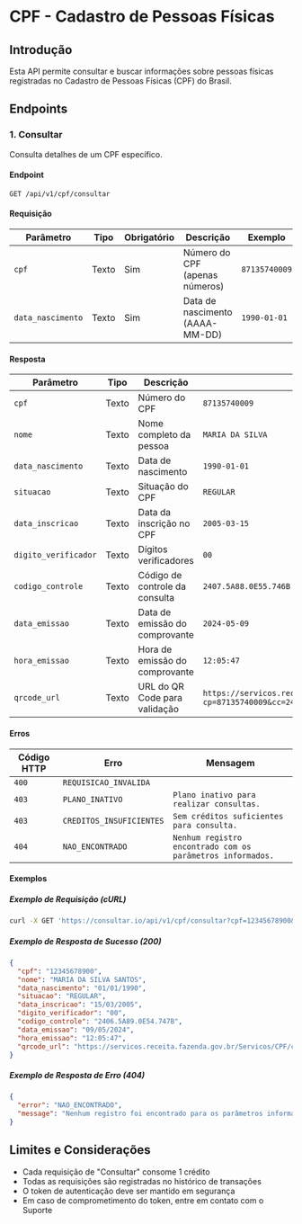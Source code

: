# CPF - Cadastro de Pessoas Físicas

## Introdução

Esta API permite consultar e buscar informações sobre pessoas físicas
registradas no Cadastro de Pessoas Físicas (CPF) do Brasil.

## Endpoints

### 1. Consultar

Consulta detalhes de um CPF específico.

#### Endpoint

`GET /api/v1/cpf/consultar`

#### Requisição

| Parâmetro         | Tipo  | Obrigatório | Descrição                       | Exemplo       |
| ----------------- | ----- | ----------- | ------------------------------- | ------------- |
| `cpf`             | Texto | Sim         | Número do CPF (apenas números)  | `87135740009` |
| `data_nascimento` | Texto | Sim         | Data de nascimento (AAAA-MM-DD) | `1990-01-01`  |

#### Resposta

| Parâmetro            | Tipo  | Descrição                      | Exemplo                                                                                                                                         |
| -------------------- | ----- | ------------------------------ | ----------------------------------------------------------------------------------------------------------------------------------------------- |
| `cpf`                | Texto | Número do CPF                  | `87135740009`                                                                                                                                   |
| `nome`               | Texto | Nome completo da pessoa        | `MARIA DA SILVA`                                                                                                                                |
| `data_nascimento`    | Texto | Data de nascimento             | `1990-01-01`                                                                                                                                    |
| `situacao`           | Texto | Situação do CPF                | `REGULAR`                                                                                                                                       |
| `data_inscricao`     | Texto | Data da inscrição no CPF       | `2005-03-15`                                                                                                                                    |
| `digito_verificador` | Texto | Dígitos verificadores          | `00`                                                                                                                                            |
| `codigo_controle`    | Texto | Código de controle da consulta | `2407.5A88.0E55.746B`                                                                                                                           |
| `data_emissao`       | Texto | Data de emissão do comprovante | `2024-05-09`                                                                                                                                    |
| `hora_emissao`       | Texto | Hora de emissão do comprovante | `12:05:47`                                                                                                                                      |
| `qrcode_url`         | Texto | URL do QR Code para validação  | `https://servicos.receita.fazenda.gov.br/Servicos/CPF/ca/ResultadoAut.asp?cp=87135740009&cc=24075A880E55746B&de=09052025&he=120547&dv=00&em=01` |

#### Erros

| Código HTTP | Erro                     | Mensagem                                                   |
| ----------- | ------------------------ | ---------------------------------------------------------- |
| `400`       | `REQUISICAO_INVALIDA`    |                                                            |
| `403`       | `PLANO_INATIVO`          | `Plano inativo para realizar consultas.`                   |
| `403`       | `CREDITOS_INSUFICIENTES` | `Sem créditos suficientes para consulta.`                  |
| `404`       | `NAO_ENCONTRADO`         | `Nenhum registro encontrado com os parâmetros informados.` |

#### Exemplos

##### Exemplo de Requisição (cURL)

```bash
curl -X GET 'https://consultar.io/api/v1/cpf/consultar?cpf=12345678900&data_nascimento=01/01/1990' -H 'Authorization: Token <seu-token>'
```

##### Exemplo de Resposta de Sucesso (200)

```json
{
  "cpf": "12345678900",
  "nome": "MARIA DA SILVA SANTOS",
  "data_nascimento": "01/01/1990",
  "situacao": "REGULAR",
  "data_inscricao": "15/03/2005",
  "digito_verificador": "00",
  "codigo_controle": "2406.5A89.0E54.747B",
  "data_emissao": "09/05/2024",
  "hora_emissao": "12:05:47",
  "qrcode_url": "https://servicos.receita.fazenda.gov.br/Servicos/CPF/ca/ResultadoAut.asp?cp=12345678900&cc=24065A890E54747B&de=09052024&he=120547&dv=00&em=01"
}
```

##### Exemplo de Resposta de Erro (404)

```json
{
  "error": "NAO_ENCONTRADO",
  "message": "Nenhum registro foi encontrado para os parâmetros informados."
}
```

## Limites e Considerações

- Cada requisição de "Consultar" consome 1 crédito
- Todas as requisições são registradas no histórico de transações
- O token de autenticação deve ser mantido em segurança
- Em caso de comprometimento do token, entre em contato com o Suporte
